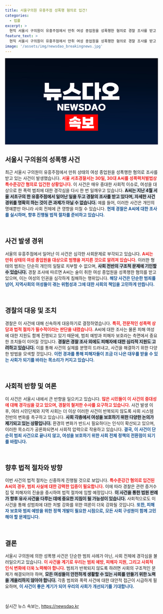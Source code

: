 ```yaml
---
title: 서울구의원 유흥주점 성폭행 혐의로 입건!
categories:
  - 법률
excerpt: >
  현직 서울시 구의원이 유흥주점에서 만취 여성 종업원을 성폭행한 혐의로 경찰 조사를 받고 있습니다. 충격적인 사건의 전개가 주목받고 있는 가운데, 추가적인 진실이 밝혀질까요?
feature_text: >
  현직 서울시 구의원이 유흥주점에서 만취 여성 종업원을 성폭행한 혐의로 경찰 조사를 받고 있습니다. 충격적인 사건의 전개가 주목받고 있는 가운데, 추가적인 진실이 밝혀질까요?
image: '/assets/img/newsdao_breakingnews.jpg'
---
```


<p><img src="/assets/img/newsdao_breakingnews.jpg" alt="firstkoreanews 속보" /></p>

<h2 data-ke-size="size26">서울시 구의원의 성폭행 사건</h2>

<p data-ke-size="size16">최근 서울시 구의원이 유흥주점에서 만취 상태의 여성 종업원을 성폭행한 혐의로 조사를 받고 있는 사건이 발생했습니다. <b><span style="color: #ee2323;">서울 서초경찰서는 30일, 30대 A씨를 성폭력처벌법상 특수준강간 혐의로 입건한 상황입니다.</span></b> 이 사건은 매우 중대한 사회적 이슈로, 여성을 대상으로 한 폭력 범죄에 대한 경각심을 다시 한 번 일깨우고 있습니다. <b><span style="background-color: #21538527;">A씨는 지난 4월 서울 서초구의 한 유흥주점에서 일어난 일을 두고 경찰의 조사를 받고 있다며, 자세한 사건 경위를 명확히 하는 것이 큰 과제가 아닐 수 없습니다.</span></b> 예를 들어, 이러한 사건은 개인의 명예뿐만 아니라 사회 전체에 큰 영향을 미칠 수 있습니다. <b><span style="color: #1a5490;">현재 경찰은 A씨에 대한 조사를 실시하며, 향후 진행될 법적 절차를 준비하고 있습니다.</span></b></p>

<p data-ke-size="size16">&nbsp;</p>

<h2 data-ke-size="size26">사건 발생 경위</h2>

<p data-ke-size="size16">서울의 유흥주점에서 일어난 이 사건은 심각한 사회문제로 부각되고 있습니다. <b><span style="color: #ee2323;">A씨는 만취 상태의 여성 종업원을 대상으로 범행을 저지른 것으로 알려져 있습니다.</span></b> 이러한 형태의 범죄는 단순히 개인의 일탈로 치부할 수 없으며, <b><span style="background-color: #21538527;">사회 전반의 구조적 문제에 기인할 수 있습니다.</span></b> 경찰 조사에 따르면 A씨는 술이 취한 여성 종업원을 성폭행한 혐의를 받고 있으며, 이는 여성의 인권을 심각하게 침해하는 행위입니다. <b><span style="color: #1a5490;">해당 사건은 단순한 범죄를 넘어, 지역사회의 여성들이 겪는 위험성과 그에 대한 사회의 책임을 고민하게 만듭니다.</span></b></p>

<p data-ke-size="size16">&nbsp;</p>

<h2 data-ke-size="size26">경찰의 대응 및 조치</h2>

<p data-ke-size="size16">경찰은 이 사건에 대해 신속하게 대응하기로 결정하였습니다. <b><span style="color: #ee2323;">특히, 전문적인 성폭력 상담과 법적 절차가 필수적이라는 판단을 내렸습니다.</span></b> A씨에 대한 조사는 물론 피해 여성에 대한 지원도 함께 진행되고 있기 때문에, 범죄 예방과 피해자 보호라는 측면에서 중요한 조치들이 이어질 것입니다. <b><span style="background-color: #21538527;">경찰은 경찰 조사 외에도 피해자에 대한 심리적 지원도 고려하고 있습니다.</span></b> 이를 통해 사건의 실체를 분명히 드러내고, 사건을 해결하기 위한 다양한 방법을 모색할 것입니다. <b><span style="color: #1a5490;">이런 경과를 통해 피해자들이 조금 더 나은 대우를 받을 수 있는 사회가 되기를 바라는 목소리가 커지고 있습니다.</span></b></p>

<p data-ke-size="size16">&nbsp;</p>

<h2 data-ke-size="size26">사회적 반향 및 여론</h2>

<p data-ke-size="size16">이 사건은 서울시 내에서 큰 반향을 일으키고 있습니다. <b><span style="color: #ee2323;">많은 시민들이 이 사건의 중대성에 대해 경각심을 갖고 있으며, 경찰의 철저한 수사를 요구하고 있습니다.</span></b> 사건 발생 이후, 여러 시민단체와 지역 사회는 더 이상 이러한 사건이 반복되지 않도록 사회 시스템 전반의 변화를 촉구하고 있습니다. <b><span style="background-color: #21538527;">사회 각층에서 여성을 보호하기 위한 다양한 논의가 제기되고 있는 상황입니다.</span></b> 환경의 변화가 반드시 필요하다는 인식이 확산되고 있으며, 이러한 목소리가 공론화되면서 사회적 압력으로 작용하고 있습니다. <b><span style="color: #1a5490;">결국, 이 사건이 단순히 범죄 사건으로 끝나지 않고, 여성을 보호하기 위한 사회 전체 정책의 전환점이 되기를 바랍니다.</span></b></p>

<p data-ke-size="size16">&nbsp;</p>

<h2 data-ke-size="size26">향후 법적 절차와 방향</h2>

<p data-ke-size="size16">이번 사건의 법적 절차는 신중하게 진행될 것으로 보입니다. <b><span style="color: #ee2323;">특수준강간 혐의로 입건된 A씨의 경우, 범죄 사실에 대한 강력한 입증이 필요합니다.</span></b> 이에 따라 경찰은 관련 증거수집 및 피해자의 진술을 중시하여 법적 절차에 임할 예정입니다. <b><span style="background-color: #21538527;">이 사건을 통한 법원 판례가 향후 유사 사건을 다루는 데에 중요한 지침이 될 가능성이 있습니다.</span></b> 사회적으로도 이 사건을 통해 성범죄에 대한 처벌 강화를 위한 여론이 더욱 강화될 것입니다. <b><span style="color: #1a5490;">또한, 피해자 보호와 범죄 예방을 위한 정책 개발이 필요한 시점으로, 모든 사회 구성원이 함께 고민해야 할 문제입니다.</span></b></p>

<p data-ke-size="size16">&nbsp;</p>

<h2 data-ke-size="size26">결론</h2>

<p data-ke-size="size16">서울시 구의원에 의한 성폭행 사건은 단순한 범죄 사례가 아닌, 사회 전체에 경각심을 불러일으키고 있습니다. <b><span style="color: #ee2323;">이 사건을 계기로 우리는 범죄 예방, 피해자 지원, 그리고 사회적 인식 변화에 더욱 노력해야 합니다.</span></b> 범죄가 반복되지 않도록 하려면 사회의 구조적인 문제가 해결되어야 하며, <b><span style="background-color: #21538527;">모든 여성들이 안전하게 생활할 수 있는 사회를 만들기 위한 노력을 게을리하지 않아야 합니다.</span></b> 각종 범죄와 폭력 사건에 대한 대안적 접근이 시급하게 필요하며, <b><span style="color: #1a5490;">이 사건이 좋은 계기가 되어 우리의 사회가 개선되기를 기대합니다.</span></b></p>

<p data-ke-size="size16">&nbsp;</p>
실시간 뉴스 속보는, <a href="https://newsdao.kr" rel="dofollow">https://newsdao.kr</a>


